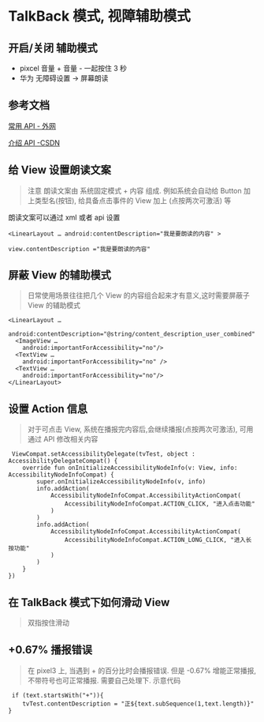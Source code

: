 # TalkBack 模式, 视障辅助模式

## 开启/关闭 辅助模式
- pixcel 音量 + 音量 - 一起按住 3 秒
- 华为 无障碍设置 -> 屏幕朗读


## 参考文档

[常用 API - 外网](https://security.feishu.cn/link/safety?target=https%3A%2F%2Fmedium.com%2Fmicrosoft-mobile-engineering%2Fandroid-accessibility-resolving-common-talkback-issues-3c45076bcdf6&scene=ccm&logParams=%7B%22location%22%3A%22ccm_default%22%7D&lang=en-US)

[介绍 API -CSDN](https://blog.csdn.net/Jacinth40/article/details/119534083)


## 给 View 设置朗读文案

> 注意 朗读文案由 系统固定模式 + 内容 组成. 例如系统会自动给 Button 加上类型名(按钮), 给具备点击事件的 View 加上 (点按两次可激活) 等

朗读文案可以通过 xml 或者 api 设置


`<LinearLayout … android:contentDescription="我是要朗读的内容" >`


`view.contentDescription ="我是要朗读的内容"`

## 屏蔽 View 的辅助模式

> 日常使用场景往往把几个 View 的内容组合起来才有意义,这时需要屏蔽子 View 的辅助模式

```
<LinearLayout …
  android:contentDescription="@string/content_description_user_combined"
  <ImageView …
    android:importantForAccessibility="no"/>
  <TextView …
    android:importantForAccessibility="no" />
  <TextView …
    android:importantForAccessibility="no"/>
</LinearLayout>
```

## 设置 Action 信息
> 对于可点击 View, 系统在播报完内容后,会继续播报(点按两次可激活), 可用通过 API 修改相关内容

```
 ViewCompat.setAccessibilityDelegate(tvTest, object : AccessibilityDelegateCompat() {
    override fun onInitializeAccessibilityNodeInfo(v: View, info: AccessibilityNodeInfoCompat) {
        super.onInitializeAccessibilityNodeInfo(v, info)
        info.addAction(
            AccessibilityNodeInfoCompat.AccessibilityActionCompat(
                AccessibilityNodeInfoCompat.ACTION_CLICK, "进入点击功能"
            )
        )
        info.addAction(
            AccessibilityNodeInfoCompat.AccessibilityActionCompat(
                AccessibilityNodeInfoCompat.ACTION_LONG_CLICK, "进入长按功能"
            )
        )
    }
})
```

## 在 TalkBack 模式下如何滑动 View

> 双指按住滑动

## +0.67% 播报错误

> 在 pixel3 上, 当遇到 + 的百分比时会播报错误. 但是 -0.67% 增能正常播报,不带符号也可正常播报. 需要自己处理下. 示意代码

```
 if (text.startsWith("+")){
    tvTest.contentDescription = "正${text.subSequence(1,text.length)}"
}
```

